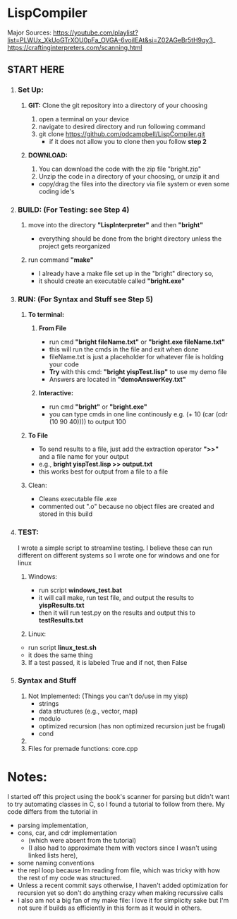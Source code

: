 # LispCompiler

Major Sources: 
https://youtube.com/playlist?list=PLWUx_XkUoGTrXOU0pFa_OVGA-6voiIEAt&si=Z02AGeBr5tH9qy3_
https://craftinginterpreters.com/scanning.html


## START HERE
1. ### Set Up: 
    1. **GIT:** Clone the git repository into a directory of your choosing 
        1. open a terminal on your device
        2. navigate to desired directory and run following command
        3. git clone https://github.com/odcampbell/LispCompiler.git
            - if it does not allow you to clone then you follow **step 2** 
        
    2. **DOWNLOAD:**
        1. You can download the code with the zip file "bright.zip"
        2. Unzip the code in a directory of your choosing, or unzip it and
         - copy/drag the files into the directory via file system or even some coding ide's

2. ### BUILD: (For Testing: see Step 4)
    1. move into the directory **"LispInterpreter"** and then **"bright"**
        - everything should be done from the bright directory unless the project gets reorganized
        
    2. run command **"make"**
        - I already have a make file set up in the "bright" directory so,
        - it should create an executable called **"bright.exe"**

3. ### RUN: (For Syntax and Stuff see Step 5)
    1. **To terminal:**
        1. **From File**
            - run cmd **"bright fileName.txt"** or **"bright.exe fileName.txt"**
            - this will run the cmds in the file and exit when done
            - fileName.txt is just a placeholder for whatever file is holding your code
            - **Try** with this cmd: **"bright yispTest.lisp"** to use my demo file
            - Answers are located in **"demoAnswerKey.txt"**

        2. **Interactive:**
            - run cmd **"bright"** or **"bright.exe"**
            - you can type cmds in one line continously e.g. (+ 10 (car (cdr (10 90 40)))) to output 100

    2. **To File**
        - To send results to a file, just add the extraction operator **">>"** and a file name for your output
        - e.g., **bright yispTest.lisp >> output.txt**
        - this works best for output from a file to a file

    3. Clean:
        - Cleans executable file .exe 
        - commented out ".o" because no object files are created and stored in this build

4. ### TEST:
    I wrote a simple script to streamline testing.
    I believe these can run different on different systems so I wrote one for windows and one for linux

    1. Windows:
        - run script **windows_test.bat**
        - it will call make, run test file, and output the results to **yispResults.txt**
        - then it will run test.py on the results and output this to **testResults.txt**

    2. Linux:
    - run script **linux_test.sh**
    - it does the same thing

    3. If a test passed, it is labeled True and if not, then False

5. ### Syntax and Stuff
    1. Not Implemented: (Things you can't do/use in my yisp)
        - strings
        - data structures (e.g., vector, map)
        - modulo
        - optimized recursion (has non optimized recursion just be frugal)
        - cond
    2. 
    3. Files for premade functions: core.cpp

# Notes:
I started off this project using the book's scanner for parsing but didn't want to try automating classes in C, so I found a tutorial to follow from there. My code differs from the tutorial in 
- parsing implementation, 
- cons, car, and cdr implementation 
    - (which were absent from the tutorial)
    - (I also had to approximate them with vectors since I wasn't using linked lists here), 
- some naming conventions
- the repl loop because Im reading from file, which was tricky with how the rest of my code was structured.
- Unless a recent commit says otherwise, I haven't added optimization for recursion yet so don't do anything crazy when making recurssive calls
- I also am not a big fan of my make file: I love it for simplicity sake but I'm not sure if builds as efficiently in this form as it would in others.